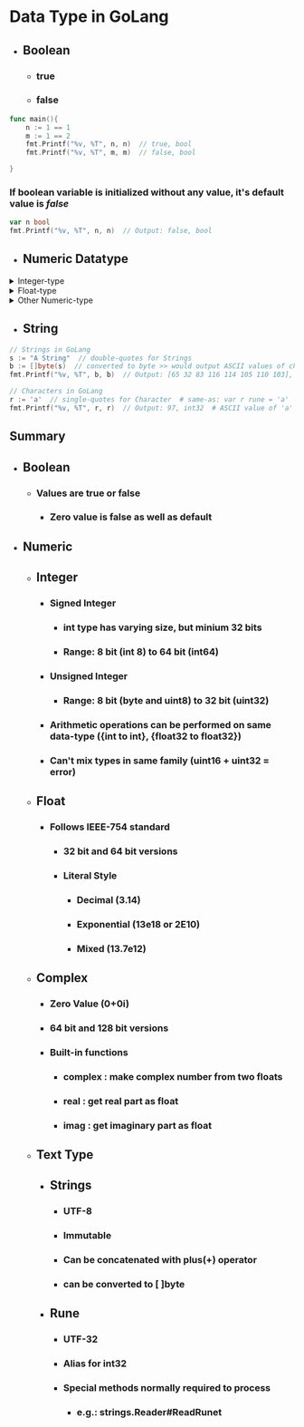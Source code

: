 # Data Type in GoLang

+ ## Boolean

  + ### true
  + ### false

```go
func main(){
    n := 1 == 1
    m := 1 == 2 
    fmt.Printf("%v, %T", n, n)  // true, bool
    fmt.Printf("%v, %T", m, m)  // false, bool

}
```

### If **boolean variable** is initialized without any value, it's default value is *false*

```go
var n bool
fmt.Printf("%v, %T", n, n)  // Output: false, bool
```

+ ## Numeric Datatype

<details>
        <summary>Integer-type</summary>
        <dl>
            <dt>
                <h3>uint8</h3>
            </dt>
            <h4>
                <dd>Unsigned 8-bit integers (0 to 255)</dd>
            </h4>
            <dt>
                <h3>uint16</h3>
            </dt>
            <h4>
                <dd>Unsigned 16-bit integers (0 to 65,535)</dd>
            <dt>
            <dt>
                <h3>uint32</h3>
            </dt>
            <h4>
                <dd>Unsigned 32-bit integers (0 to 4,29,49,67,295)</dd>
            <dt>
            <dt>
                <h3>uint64</h3>
            </dt>
            <h4>
                <dd>Unsigned 64-bit integers (0 to 1,84,46,74,40,73,70,95,51,615)</dd>
            <dt>
                <h3>int8</h3>
            </dt>
            <h4>
                <dd> 8 bit Signed Integer (two’s complement)</dd>
            </h4>
            <h4>
                <dd><b>Range: </b> -128 to 127</dd>
            </h4>
            <dt>
                <h3>int16</h3>
            </dt>
            <h4>
                <dd> 16 bit Signed Integer (two’s complement)</dd>
            </h4>
            <h4>
                <dd><b>Range: </b> -2<sup>15</sup> to 2<sup>15</sup> -1 :: (-32,768 to 32,767)</dd>
            </h4>
            <dt>
                <h3>int32</h3>
            </dt>
            <h4>
                <dd> 32 bit Signed Integer (two’s complement)</dt>
            </h4>
            <h4>
                <dd><b>Range: </b> -2<sup>31</sup> to 2<sup>31</sup> -1 :: (-2,14,74,83,648 to 2,14,74,83,647)</dd>
            </h4>
            <dt>
                <h3>int64</h3>
            </dt>
            <h4>
                <dd> 64 bit Signed Integer (two’s complement). They can also be represented in octal and hexadecimal
                    </dt>
            </h4>
            <h4>
                <dd><b>Range: </b> -2<sup>63</sup> to 2<sup>63</sup> -1 :: (-92,23,37,20,36,85,47,75,808 to
                    92,23,37,20,36,85,47,75,807)</dd>
            </h4>
            <dt>
                <h3>int</h3>
            </dt>
            <h4>
                <dd> Signed integers of at least 32-bit in size; not equivalent to int32. It is 32 bits wide on a 32-bit
                    system and 64-bits wide on a 64-bit system</dt>
            </h4>
            <h4>
                <dd><b>Range: </b> Platform dependent</dd>
            </h4>
        </dl>
    </details>
    <details>
        <summary>Float-type</summary>
        <dl>
            <dt>
                <h3>float32</h3>
            </dt>
            <h4>
                <dd>IEEE-754 32-bit floating-point numbers</dd>
            </h4>
            <dt>
                <h3>float64</h3>
            </dt>
            <h4>
                <dd>IEEE-754 64-bit floating-point numbers</dd>
            </h4>
            <dt>
                <h3>complex64</h3>
            </dt>
            <h4>
                <dd>Complex numbers with float32 real and imaginary parts</dd>
            </h4>
            <dt>
                <h3>complex128</h3>
            </dt>
            <h4>
                <dd>Complex numbers with float64 real and imaginary parts</dd>
            </h4>
        </dl>
    </details>
    <details>
        <summary>Other Numeric-type</summary>
        <dl>
            <dt>
                <h3>byte</h3>
            </dt>
            <h4>
                <dd>same as uint8</dd>
            </h4>
            <dt>
                <h3>rune</h3>
            </dt>
            <h4>
                <dd>same as int32</dd>
            </h4>
            <dt>
                <h3>uint</h3>
            </dt>
            <h4>
                <dd>32 or 64 bits</dd>
            </h4>
            <dt>
                <h3>int</h3>
            </dt>
            <h4>
                <dd>same size as uint</dd>
            </h4>
            <dt>
                <h3>uintptr</h3>
            </dt>
            <h4>
                <dd>an unsigned integer to store the uninterpreted bits of a pointer value</dd>
            </h4>
        </dl>
    </details>

+ ## String

```go
// Strings in GoLang
s := "A String"  // double-quotes for Strings
b := []byte(s)  // converted to byte >> would output ASCII values of characters
fmt.Printf("%v, %T", b, b)  // Output: [65 32 83 116 114 105 110 103], []uint8

// Characters in GoLang
r := 'a'  // single-quotes for Character  # same-as: var r rune = 'a'
fmt.Printf("%v, %T", r, r)  // Output: 97, int32  # ASCII value of 'a'
```

<!-- + ## Derived -->

## Summary

+ ## Boolean
  + ### Values are **true** or **false**
	+ ### Zero value is **false** as well as **default**

+ ## Numeric

  + ## Integer

	  + ### Signed Integer
		  + ### int type has varying size, but minium 32 bits
		  + ### Range: 8 bit (int 8) to 64 bit (int64)
	  + ### Unsigned Integer
		  + ### Range: 8 bit (byte and uint8) to 32 bit (uint32)
	  + ### Arithmetic operations can be performed on same data-type ({int to int}, {float32 to float32})
	  + ### Can't mix types in same family **(uint16 + uint32 = error)**

  + ## Float
	  + ### Follows **IEEE-754 standard**
		+ ### 32 bit and 64 bit versions
		+ ### Literal Style
		  + ### Decimal (3.14)
		  + ### Exponential (13e18 or 2E10)
		  + ### Mixed (13.7e12)

  + ## Complex
    + ### Zero Value (0+0i)
    + ### 64 bit and 128 bit versions
    + ### Built-in functions
      + ### **complex** : make complex number from two floats
      + ### **real** : get real part as float
      + ### **imag** : get imaginary part as float

  + ## Text Type
	  + ## Strings
		  + ### UTF-8
		  + ### Immutable
		  + ### Can be concatenated with **plus(+)** operator
		  + ### can be converted to **[ ]byte**
	  + ## Rune
		  + ### UTF-32
		  + ### Alias for **int32**
		  + ### Special methods normally required to process
		    + ### e.g.: strings.Reader#ReadRunet
